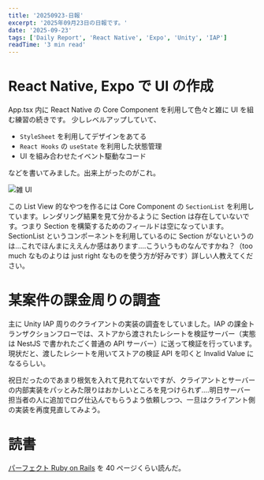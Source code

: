 ```yaml
---
title: '20250923-日報'
excerpt: '2025年09月23日の日報です。'
date: '2025-09-23'
tags: ['Daily Report', 'React Native', 'Expo', 'Unity', 'IAP']
readTime: '3 min read'
---
```


# React Native, Expo で UI の作成

App.tsx 内に React Native の Core Component を利用して色々と雑に UI を組む練習の続きです。
少しレベルアップしていて、

- `StyleSheet` を利用してデザインをあてる
- `React Hooks` の `useState` を利用した状態管理
- UI を組み合わせたイベント駆動なコード

などを書いてみました。出来上がったのがこれ。

![雑 UI](/images/blog/2025-09-23-daily/playground.gif 'playground')

この List View 的なやつを作るには Core Component の `SectionList` を利用しています。レンダリング結果を見て分かるように Section は存在していないです。つまり Section を構築するためのフィールドは空になっています。SectionList というコンポーネントを利用しているのに Section がないというのは...これでほんまにええんか感はあります....こういうものなんですかね？（too much なものよりは just right なものを使う方が好みです）詳しい人教えてください。

# 某案件の課金周りの調査

主に Unity IAP 周りのクライアントの実装の調査をしていました。IAP の課金トランザクションフローでは、ストアから渡されたレシートを検証サーバー（実態は NestJS で書かれたごく普通の API サーバー）に送って検証を行っています。現状だと、渡したレシートを用いてストアの検証 API を叩くと Invalid Value になるらしい。

祝日だったのであまり根気を入れて見れてないですが、クライアントとサーバーの内部実装をパッとみた限りはおかしいところを見つけられず....明日サーバー担当者の人に追加でログ仕込んでもらうよう依頼しつつ、一旦はクライアント側の実装を再度見直してみよう。

# 読書

[パーフェクト Ruby on Rails](https://gihyo.jp/book/2020/978-4-297-11462-6) を 40 ページくらい読んだ。
